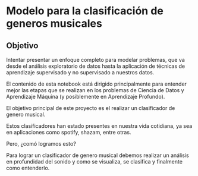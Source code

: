 # Modelo para la clasificación de generos musicales

## Objetivo 

Intentar presentar un enfoque completo para modelar problemas, que va desde el análisis exploratorio de datos hasta la aplicación de técnicas de aprendizaje supervisado y no supervisado a nuestros datos.

El contenido de esta notebook está dirigido principalmente para entender mejor las etapas que se realizan en los problemas de Ciencia de Datos y Aprendizaje Máquina (y posiblemente en Aprendizaje Profundo).

El objetivo principal de este proyecto es el realizar un clasificador de genero musical.

Estos clasificadores han estado presentes en nuestra vida cotidiana, ya sea en aplicaciones como spotify, shazam, entre otras.

Pero, ¿comó logramos esto?

Para lograr un clasificador de genero musical debemos realizar un análisis en profundidad del sonido y como se visualiza, se clasifica y finalmente como entenderlo.